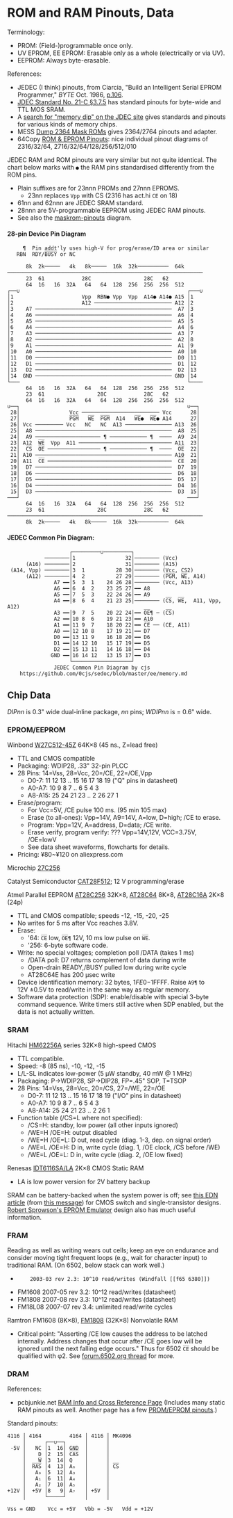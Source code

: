 ROM and RAM Pinouts, Data
=========================

Terminology:
- PROM: (Field-)programmable once only.
- UV EPROM, EE EPROM: Erasable only as a whole (electrically or via UV).
- EEPROM: Always byte-erasable.

References:
- JEDEC (I think) pinouts, from Ciarcia, "Build an Intelligent Serial
  EPROM Programmer," _BYTE_ Oct. 1986, [p.106][byte-8610-106].
- [JDEC Standard No. 21-C §3.7.5][JDEC-3.7.5] has standard pinouts for
  byte-wide and TTL MOS SRAM.
- A [search for "memory dip" on the JDEC site][JDEC-memory-dip] gives
  standards and pinouts for various kinds of memory chips.
- MESS [Dump 2364 Mask ROMs][mess2364] gives 2364/2764 pinouts and adapter.
- 64Copy [ROM & EPROM Pinouts][64copy]: nice individual pinout diagrams of
  2316/32/64, 2716/32/64/128/256/512/010


JEDEC RAM and ROM pinouts are very similar but not quite identical. The
chart below marks with `●` the RAM pins standardised differently from the
ROM pins.
- Plain suffixes are for 23nnn PROMs and 27nnn EPROMS.
  - 23nn replaces `Vpp` with CS (2316 has act.hi `CE` on 18)
- 61nn and 62nnn are JEDEC SRAM standard.
- 28nnn are 5V-programmable EEPROM using JEDEC RAM pinouts.
- See also the [maskrom-pinouts](sch/maskrom-pinouts.png) diagram.

#### 28-pin Device Pin Diagram

         ¶  Pin addt'ly uses high-V for prog/erase/ID area or similar
       RBN  RDY/B̅U̅S̅Y̅ or NC

          8k  2k─────   4k   8k─────  16k  32k──────────  64k
    ───────────────────────────────────────────────────────────────
          23  61            28C                 28C   62
          64  16   16  32A   64   64  128  256  256  256  512
    ┌──∪                                                      ┌───∪
    │1                      Vpp  RBN● Vpp  Vpp  A14● A14● A15 │1
    │2                      A12 ───────────────────────── A12 │2
    │3    A7 ────────────────────────────────────────────  A7 │3
    │4    A6 ────────────────────────────────────────────  A6 │4
    │5    A5 ────────────────────────────────────────────  A5 │5
    │6    A4 ────────────────────────────────────────────  A4 │6
    │7    A3 ────────────────────────────────────────────  A3 │7
    │8    A2 ────────────────────────────────────────────  A2 │8
    │9    A1 ────────────────────────────────────────────  A1 │9
    │10   A0 ────────────────────────────────────────────  A0 │10
    │11   D0 ────────────────────────────────────────────  D0 │11
    │12   D1 ────────────────────────────────────────────  D1 │12
    │13   D2 ────────────────────────────────────────────  D2 │13
    │14  GND ──────────────────────────────────────────── GND │14
    └───                                                      └────
          64  16   16  32A   64   64  128  256  256  256  512
          23  61                 28C            28C   62
          64  16   16  32A   64   64  128  256  256  256  512
    ∪──┐                                                      ∪──┐
     28│                Vcc ───────────────────────── Vcc      28│
     27│                P̅G̅M̅   W̅E̅  P̅G̅M̅  A14   W̅E̅●  W̅E̅● A14      27│
     26│ Vcc ───────── Vcc   NC   NC  A13 ─────────────── A13  26│
     25│  A8 ────────────────────────────────────────────  A8  25│
     24│  A9 ───────────────────── ¶ ──────────── ¶  ────  A9  24│
     23│ A12  W̅E̅  Vpp  A11 ────────────────────────────── A11  23│
     22│  C̅S̅  O̅E̅ ───────────────── ¶ ──────────── ¶  ────  O̅E̅  22│
     21│ A10 ──────────────────────────────────────────── A10  21│
     20│ A11  C̅E̅ ────────────────────────────────────────  C̅E̅  20│
     19│  D7 ────────────────────────────────────────────  D7  19│
     18│  D6 ────────────────────────────────────────────  D6  18│
     17│  D5 ────────────────────────────────────────────  D5  17│
     16│  D4 ────────────────────────────────────────────  D4  16│
     15│  D3 ────────────────────────────────────────────  D3  15│
    ───┘                                                      ───┘
          64  16   16  32A   64   64  128  256  256  256  512
          23  61                 28C            28C   62
    ───────────────────────────────────────────────────────────────
          8k  2k─────   4k   8k─────  16k  32k──────────  64k

#### JEDEC Common Pin Diagram:


                        ┌─────────∪─────────┐
                ────────│1                32│──────── (Vcc)
          (A16) ────────│2                31│──────── (A15)
     (A14, Vpp) ────────│3  1          28 30│──────── (Vcc, CS2)
          (A12) ────────│4  2          27 29│──────── (P̅G̅M̅, W̅E̅, A14)
                   A7 ━━│5  3  1    24 26 28│──────── (Vcc, A13)
                   A6 ━━│6  4  2    23 25 27│━━ A8
                   A5 ━━│7  5  3    22 24 26│━━ A9
                   A4 ━━│8  6  4    21 23 25│──────── (C̅S̅, W̅E̅,  A11, Vpp, A12)
                   A3 ━━│9  7  5    20 22 24│━━ O̅E̅¶ ─ (C̅S̅)
                   A2 ━━│10 8  6    19 21 23│━━ A10
                   A1 ━━│11 9  7    18 20 22│━━ C̅E̅ ── (CE, A11)
                   A0 ━━│12 10 8    17 19 21│━━ D7
                   D0 ━━│13 11 9    16 18 20│━━ D6
                   D1 ━━│14 12 10   15 17 19│━━ D5
                   D2 ━━│15 13 11   14 16 18│━━ D4
                  GND ━━│16 14 12   13 15 17│━━ D3
                        └───────────────────┘
                   JEDEC Common Pin Diagram by cjs
        https://github.com/0cjs/sedoc/blob/master/ee/memory.md

Chip Data
---------

_DIPnn_ is 0.3" wide dual-inline package, _nn_ pins;
_WDIPnn_ is = 0.6" wide.

### EPROM/EEPROM

Winbond [W27C512-45Z] 64K×8 (45 ns., Z=lead free)
- TTL and CMOS compatible
- Packaging: WDIP28, .33" 32-pin PLCC
- 28 Pins: 14=Vss, 28=Vcc, 20=/CE, 22=/OE,Vpp
  -   D0-7: 11 12 13 .. 15 16 17 18 19  ("Q" pins in datasheet)
  -  A0-A7: 10 9 8 7 .. 6 5 4 3
  - A8-A15: 25 24 21 23 .. 2 26 27 1
- Erase/program:
  - For Vcc=5V, /CE pulse 100 ms. (95 min 105 max)
  - Erase (to all-ones): Vpp=14V, A9=14V, A=low, D=high; /CE to erase.
  - Program: Vpp=12V, A=address, D=data; /CE write.
  - Erase verify, program verify: ??? Vpp=14V,12V, VCC=3.75V, /OE=lowV
  - See data sheet waveforms, flowcharts for details.
- Pricing: ¥80~¥120 on aliexpress.com

Microchip [27C256]

Catalyst Semiconductor [CAT28F512]; 12 V programming/erase

Atmel Parallel EEPROM [AT28C256] 32K×8, [AT28C64] 8K×8, [AT28C16A] 2K×8 \(24p)
- TTL and CMOS compatible; speeds -12, -15, -20, -25
- No writes for 5 ms after Vcc reaches 3.8V.
- Erase:
  - '64: `C̅E̅` low, `O̅E̅¶` 12V, 10 ms low pulse on `W̅E̅`.
  - '256: 6-byte software code.
- Write: no special voltages; completion poll /DATA (takes 1 ms)
  - /DATA poll: D7 returns complement of data during write
  - Open-drain READY,/BUSY pulled low during write cycle
  - AT28C64E has 200 μsec write
- Device identification memory: 32 bytes, $1FE0-$1FFFF. Raise `A9¶`
  to 12V ±0.5V to read/write in the same way as regular memory.
- Software data protection (SDP): enable/disable with special 3-byte
  command sequence. Write timers still active when SDP enabled, but the
  data is not actually written.

### SRAM

Hitachi [HM62256A] series 32K×8 high-speed CMOS
- TTL compatible.
- Speed: -8 (85 ns), -10, -12, -15
- L/L-SL indicates low-power (5 μW standby, 40 mW @ 1 MHz)
- Packaging: P→WDIP28, SP→DIP28, FP=.45" SOP, T=TSOP
- 28 Pins: 14=Vss, 28=Vcc, 20=/CS, 27=/WE, 22=/OE
  -   D0-7: 11 12 13 .. 15 16 17 18 19  ("I/O" pins in datasheet)
  -  A0-A7: 10 9 8 7 .. 6 5 4 3
  - A8-A14: 25 24 21 23 .. 2 26 1
- Function table (/CS=L where not specified):
  - /CS=H: standby, low power (all other inputs ignored)
  - /WE=H /OE=H: output disabled
  - /WE=H /OE=L: D out, read cycle (diag. 1-3, dep. on signal order)
  - /WE=L /OE=H: D in, write cycle (diag. 1, /OE clock, /CS before /WE)
  - /WE=L /OE=L: D in, write cycle (diag. 2, /OE low fixed)

Renesas [IDT6116SA/LA] 2K×8 CMOS Static RAM
- LA is low power version for 2V battery backup

SRAM can be battery-backed when the system power is off; see [this EDN
article](sch/simpleCMOS_RAMbackup.jpg) (from [this message][f65 32004]) for
CMOS switch and single-transistor designs. [Robert Sprowson's EPROM
Emulator][ee sprow] design also has much useful information.

### FRAM

Reading as well as writing wears out cells; keep an eye on endurance and
consider moving tight frequent loops (e.g., wait for character input) to
traditional RAM. (On 6502, below stack can work well.)
-         2003-03 rev 2.3: 10^10 read/writes (Windfall [[f65 6380]])
- FM1608  2007-05 rev 3.2: 10^12 read/writes (datasheet)
- FM1808  2007-08 rev 3.3: 10^12 read/writes (datasheet)
- FM18L08 2007-07 rev 3.4: unlimited read/write cycles

Ramtron FM1608 (8K×8), [FM1808][] (32K×8) Nonvolatile RAM
- Critical point: "Asserting /CE low causes the address to be latched
  internally. Address changes that occur after /CE goes low will be ignored
  until the next falling edge occurs." Thus for 6502 `C̅E̅` should be
  qualified with φ2. See [forum.6502.org thread][f65 6380] for more.

### DRAM

References:
- pcbjunkie.net [RAM Info and Cross Reference Page][pcbj-ram]
  (Includes many static RAM pinouts as well. Another page has
  a few [PROM/EPROM pinouts][pcbj-rom].)

Standard pinouts:

    4116 │ 4164         4164 │ 4116 │ MK4096
         │      ┌──∪──┐      │      │
     -5V │   NC │1  16│ GND  │      │
         │    D │2  15│ C̅A̅S̅  │      │
         │    W̅ │3  14│ Q    │      │
         │  R̅A̅S̅ │4  13│ A₆   │      │ C̅S̅
         │   A₀ │5  12│ A₃   │      │
         │   A₁ │6  11│ A₄   │      │
         │   A₂ │7  10│ A₅   │      │
    +12V │  +5V │8   9│ A₇   │ +5V  │
         │      └─────┘      │      │

    Vss = GND    Vcc = +5V   Vbb = -5V   Vdd = +12V


<!-------------------------------------------------------------------->
[64copy]: https://ist.uwaterloo.ca/~schepers/roms.html
[JDEC-3.7.5]: https://www.jedec.org/system/files/docs/3_07_05R12.pdf
[JDEC-memory-dip]: https://www.jedec.org/document_search/field_committees/25?search_api_views_fulltext=memory+dip
[byte-8610-106]: https://archive.org/details/byte-magazine-1986-10/page/n117/mode/1up
[mess2364]: http://mess.redump.net/dumping/2364_mask_roms

[27C256]: http://esd.cs.ucr.edu/webres/27c256.pdf
[AT28C16A]: http://ww1.microchip.com/downloads/en/DeviceDoc/doc0001h.pdf
[AT28C256]: http://ww1.microchip.com/downloads/en/DeviceDoc/doc0006.pdf
[AT28C64]: http://ww1.microchip.com/downloads/en/DeviceDoc/doc0001h.pdf
[CAT28F512]: https://datasheet.octopart.com/CAT28F512PI-90-Catalyst-Semiconductor-datasheet-1983.pdf
[FM1808]: https://docs.isy.liu.se/pub/VanHeden/DataSheets/fm1808.pdf
[HM62256A]: https://datasheet.octopart.com/HM62256ALP-10-Hitachi-datasheet-115281844.pdf
[IDT6116SA/LA]: https://www.renesas.com/jp/en/document/dst/6116sala-data-sheet
[W27C512-45Z a]: http://www.kosmodrom.com.ua/pdf/W27C512-45Z.pdf
[W27C512-45Z]: https://datasheet.octopart.com/W27C512-45Z-Winbond-datasheet-13695031.pdf

[ee sprow]: http://www.acornelectron.co.uk/eug/25/a-epro.html
[f65 32004]: http://forum.6502.org/viewtopic.php?p=32004#p32004
[f65 6380]: http://forum.6502.org/viewtopic.php?f=4&t=6380

[pcbj-ram]: http://pcbjunkie.net/index.php/resources/ram-info-and-cross-reference-page/
[pcbj-rom]: http://pcbjunkie.net/index.php/resources/prom-eprom-info-page/

